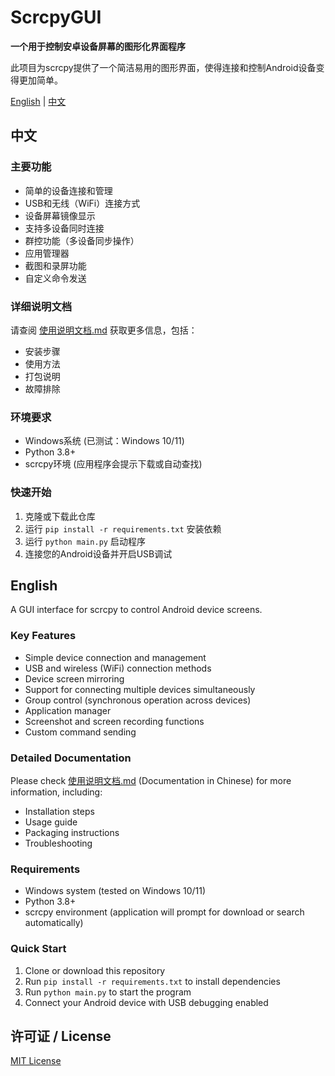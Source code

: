 # ScrcpyGUI

**一个用于控制安卓设备屏幕的图形化界面程序**

此项目为scrcpy提供了一个简洁易用的图形界面，使得连接和控制Android设备变得更加简单。

[English](#english) | [中文](#中文)

## 中文

### 主要功能

- 简单的设备连接和管理
- USB和无线（WiFi）连接方式
- 设备屏幕镜像显示
- 支持多设备同时连接
- 群控功能（多设备同步操作）
- 应用管理器
- 截图和录屏功能
- 自定义命令发送

### 详细说明文档

请查阅 [使用说明文档.md](使用说明文档.md) 获取更多信息，包括：
- 安装步骤
- 使用方法
- 打包说明
- 故障排除

### 环境要求

- Windows系统 (已测试：Windows 10/11)
- Python 3.8+
- scrcpy环境 (应用程序会提示下载或自动查找)

### 快速开始

1. 克隆或下载此仓库
2. 运行 `pip install -r requirements.txt` 安装依赖
3. 运行 `python main.py` 启动程序
4. 连接您的Android设备并开启USB调试

## English

A GUI interface for scrcpy to control Android device screens.

### Key Features

- Simple device connection and management
- USB and wireless (WiFi) connection methods
- Device screen mirroring
- Support for connecting multiple devices simultaneously
- Group control (synchronous operation across devices)
- Application manager
- Screenshot and screen recording functions
- Custom command sending

### Detailed Documentation

Please check [使用说明文档.md](使用说明文档.md) (Documentation in Chinese) for more information, including:
- Installation steps
- Usage guide
- Packaging instructions
- Troubleshooting

### Requirements

- Windows system (tested on Windows 10/11)
- Python 3.8+
- scrcpy environment (application will prompt for download or search automatically)

### Quick Start

1. Clone or download this repository
2. Run `pip install -r requirements.txt` to install dependencies
3. Run `python main.py` to start the program
4. Connect your Android device with USB debugging enabled

## 许可证 / License

[MIT License](LICENSE) 